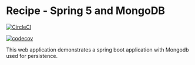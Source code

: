# Recipe - Spring 5 and MongoDB

[![CircleCI](https://circleci.com/gh/Rashid-007/spring-5-mongodb-recipe-app.svg?style=svg)](https://circleci.com/gh/Rashid-007/spring-5-mongodb-recipe-app)


[![codecov](https://codecov.io/gh/Rashid-007/spring-5-mongodb-recipe-app/branch/master/graph/badge.svg)](https://codecov.io/gh/Rashid-007/spring-5-mongodb-recipe-app)


This web application demonstrates a spring boot application with Mongodb used for persistence.